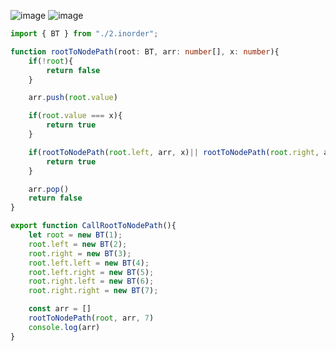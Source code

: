 ![image](https://github.com/user-attachments/assets/72e4617d-1c14-417a-ae28-8e51752f49c8)
![image](https://github.com/user-attachments/assets/3ed56085-ddd9-4919-b164-67e6d0e091e4)


```ts
import { BT } from "./2.inorder";

function rootToNodePath(root: BT, arr: number[], x: number){
    if(!root){
        return false
    }

    arr.push(root.value)

    if(root.value === x){
        return true
    }

    if(rootToNodePath(root.left, arr, x)|| rootToNodePath(root.right, arr, x)){
        return true
    }

    arr.pop()
    return false
}

export function CallRootToNodePath(){
    let root = new BT(1);
    root.left = new BT(2);
    root.right = new BT(3);
    root.left.left = new BT(4);
    root.left.right = new BT(5);
    root.right.left = new BT(6);
    root.right.right = new BT(7);

    const arr = []
    rootToNodePath(root, arr, 7)
    console.log(arr)
}

```
